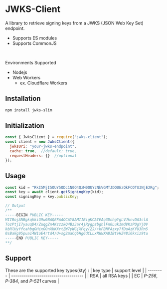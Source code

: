 # JWKS-Client

A library to retrieve signing keys from a JWKS (JSON Web Key Set) endpoint.

- Supports ES modules
- Supports CommonJS

<br>

Environments Supported

- Nodejs
- Web Workers
  - ex. Cloudflare Workers

## Installation

```sh
npm install jwks-slim
```

## Initialization

```js
const { JwksClient } = require("jwks-client");
const client = new JwksClient({
  jwksUri: "your-jwks-endpoint",
  cache: true,  //default: true,
  requestHeaders: {}  //optional
});
```

## Usage

```js
const kid = "RkI5MjI5OUY5ODc1N0Q4QzM0OUYzNkVGMTJDOUEzQkFCOTU3NjE2Rg";
const key = await client.getSigningKey(kid);
const signingKey = key.publicKey;

// Output
/**
-----BEGIN PUBLIC KEY-----
MIIBojANBgkqhkiG9w0BAQEFAAOCAY8AMIIBigKCAYEAq3DnhgYgLVJknvDA3clA
TozPtjI7yauqD4/ZuqgZn4KzzzkQ4BzJar4jRygpzbghlFn0Luk1mdVKzPUgYj0V
kbRlHyYfcahbgOHixOOnXkKXrtZW7yWGjXPqy/ZJ/+kFBNPAzxy7fDuAzKfU3Rn5
0sBakg95pua14W1oE4rtd4/U+sg2maCq6HgGdCLLxRWwXA8IBtvHZ48i6kxiz9tu
-----END PUBLIC KEY-----
**/

```

## Support

These are the supported key types(kty) :
| key type | support level                        |
| -------- | ------------------------------------ |
| RSA      | all RSA keys                         |
| EC       | _P-256_, _P-384_, and _P-521_ curves |
